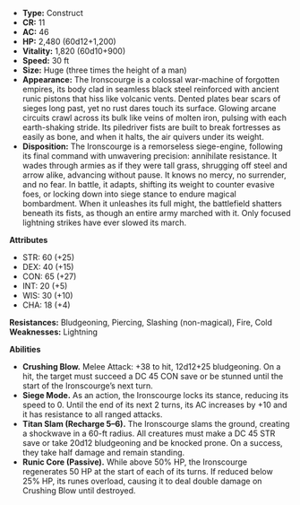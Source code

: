 - **Type:** Construct
- **CR:** 11
- **AC:** 46
- **HP:** 2,480 (60d12+1,200)
- **Vitality:** 1,820 (60d10+900)
- **Speed:** 30 ft
- **Size:** Huge (three times the height of a man)
- **Appearance:** The Ironscourge is a colossal war-machine of forgotten empires, its body clad in seamless black steel reinforced with ancient runic pistons that hiss like volcanic vents. Dented plates bear scars of sieges long past, yet no rust dares touch its surface. Glowing arcane circuits crawl across its bulk like veins of molten iron, pulsing with each earth-shaking stride. Its piledriver fists are built to break fortresses as easily as bone, and when it halts, the air quivers under its weight.
- **Disposition:** The Ironscourge is a remorseless siege-engine, following its final command with unwavering precision: annihilate resistance. It wades through armies as if they were tall grass, shrugging off steel and arrow alike, advancing without pause. It knows no mercy, no surrender, and no fear. In battle, it adapts, shifting its weight to counter evasive foes, or locking down into siege stance to endure magical bombardment. When it unleashes its full might, the battlefield shatters beneath its fists, as though an entire army marched with it. Only focused lightning strikes have ever slowed its march.

**Attributes**
- STR: 60 (+25)
- DEX: 40 (+15)
- CON: 65 (+27)
- INT: 20 (+5)
- WIS: 30 (+10)
- CHA: 18 (+4)

**Resistances:** Bludgeoning, Piercing, Slashing (non-magical), Fire, Cold  
**Weaknesses:** Lightning

**Abilities**
- **Crushing Blow.** Melee Attack: +38 to hit, 12d12+25 bludgeoning. On a hit, the target must succeed a DC 45 CON save or be stunned until the start of the Ironscourge’s next turn.
- **Siege Mode.** As an action, the Ironscourge locks its stance, reducing its speed to 0. Until the end of its next 2 turns, its AC increases by +10 and it has resistance to all ranged attacks.
- **Titan Slam (Recharge 5–6).** The Ironscourge slams the ground, creating a shockwave in a 60-ft radius. All creatures must make a DC 45 STR save or take 20d12 bludgeoning and be knocked prone. On a success, they take half damage and remain standing.
- **Runic Core (Passive).** While above 50% HP, the Ironscourge regenerates 50 HP at the start of each of its turns. If reduced below 25% HP, its runes overload, causing it to deal double damage on Crushing Blow until destroyed.